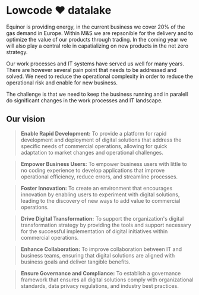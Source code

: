 # Lowcode :heart: datalake
Equinor is providing energy, in the current business we cover 20% of the gas demand in Europe. Within M&S we are repsonible for the delivery and to optimize the value of our products through trading. In the coming year we will also play a central role in capatializing on new products in the net zero strategy.

Our work processes and IT systems have served us well for many years. There are however several pain point that needs to be addressed and solved. We need to reduce the operational complexity in order to reduce the operational risk and enable for new business.

The challenge is that we need to keep the business running and in paralell do significant changes in the work processes and IT landscape. 

## Our vision 

> **Enable Rapid Development:** To provide a platform for rapid development and deployment of digital solutions that address the specific needs of commercial operations, allowing for quick adaptation to market changes and operational challenges.

> **Empower Business Users:** To empower business users with little to no coding experience to develop applications that improve operational efficiency, reduce errors, and streamline processes.

> **Foster Innovation:** To create an environment that encourages innovation by enabling users to experiment with digital solutions, leading to the discovery of new ways to add value to commercial operations.

> **Drive Digital Transformation:** To support the organization's digital transformation strategy by providing the tools and support necessary for the successful implementation of digital initiatives within commercial operations.

> **Enhance Collaboration:** To improve collaboration between IT and business teams, ensuring that digital solutions are aligned with business goals and deliver tangible benefits.

> **Ensure Governance and Compliance:** To establish a governance framework that ensures all digital solutions comply with organizational standards, data privacy regulations, and industry best practices.


